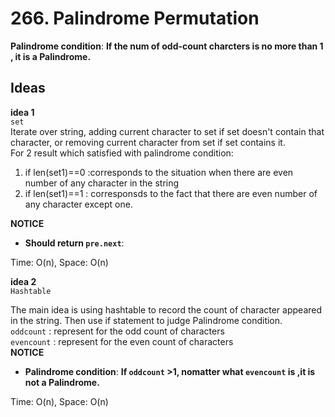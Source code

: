 # 266. Palindrome Permutation      

**Palindrome condition**: **If the num of odd-count charcters is no more than 1 , it is a Palindrome.**      
## Ideas  
**idea 1**   
`set`     
 Iterate over string, adding current character to set if set doesn't contain that character, or removing current character from set if set contains it.   
 For 2 result which satisfied with palindrome condition:    
1. if len(set1)==0 :corresponds to the situation when there are even number of any character in the string    
2. if len(set1)==1 : corresponsds to the fact that there are even number of any character except one.


**NOTICE**    
* **Should return `pre.next`**:     

Time: O(n), Space: O(n)      

**idea 2**        
`Hashtable`    

The main idea is using hashtable to record the count of character appeared in the string. Then use if statement to judge Palindrome condition.     
`oddcount` : represent for the odd count of characters   
`evencount` : represent for the even count of characters   
**NOTICE**     
* **Palindrome condition**: **If `oddcount` >1, nomatter what `evencount` is ,it is not a Palindrome.** 

Time: O(n), Space: O(n) 
